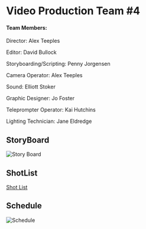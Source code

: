 # Video Production Team #4
#### Team Members:
Director: Alex Teeples

Editor: David Bullock

Storyboarding/Scripting: Penny Jorgensen

Camera Operator: Alex Teeples

Sound: Elliott Stoker

Graphic Designer: Jo Foster

Teleprompter Operator: Kai Hutchins

Lighting Technician: Jane Eldredge

## StoryBoard
![Story Board](https://github.com/schoolorsum/VideoProductionTeam/blob/main/Assets/ProductionPlan(1).png?raw=true)
## ShotList
[Shot List](https://github.com/schoolorsum/VideoProductionTeam/blob/main/Shot%20List.pdf)
## Schedule
![Schedule](https://github.com/schoolorsum/VideoProductionTeam/blob/main/Assets/ProductionPlan.png?raw=true)

